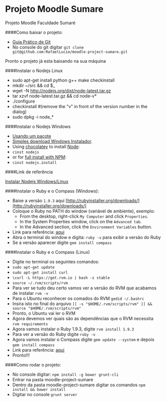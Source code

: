 Projeto Moodle Sumare
=====================

Projeto Moodle Faculdade Sumaré

####Como baixar o projeto:

- [Guia Prático de Git](http://rogerdudler.github.io/git-guide/index.pt_BR.html)
- No console do git digitar `git clone git@github.com:RafaelLucio/moodle-project-sumare.git`

Pronto o projeto já esta baixando na sua máquina

####Instalar o Nodejs Linux

- sudo apt-get install python g++ make checkinstall
- mkdir ~/src && cd $_
- wget -N http://nodejs.org/dist/node-latest.tar.gz
- tar xzvf node-latest.tar.gz && cd node-v*
- ./configure
- checkinstall #(remove the "v" in front of the version number in the dialog)
- sudo dpkg -i node_*

####Instalar o Nodejs Windows

- [Usando um pacote](http://nodejs.org/#download)
- [Simples download Windows Instalador](http://nodejs.org/#download).
- Using [chocolatey](http://chocolatey.org/) to install [Node](http://chocolatey.org/packages/nodejs):
- `cinst nodejs`
- or for [full install with NPM](http://chocolatey.org/packages/nodejs.install):
- `cinst nodejs.install`

####Link de referência

[Instalar Nodejs Windows/Linux](https://github.com/joyent/node/wiki/Installing-Node.js-via-package-manager)

####Instalar o Ruby e o Compass (Windows):
- Baixe a versão `1.9.3` aqui [http://rubyinstaller.org/downloads/](http://rubyinstaller.org/downloads/)
- Coloque o Ruby no PATH do window (variável de ambiente), exemplo: 
	- From the desktop, right-click `My Computer` and click `Properties`.
	- In the System Properties window, click on the `Advanced tab`.
	- In the Advanced section, click the `Environment Variables` button.
- Link para referência: [aqui](http://geekswithblogs.net/renso/archive/2009/10/21/how-to-set-the-windows-path-in-windows-7.aspx)
- Abra o terminal do window e digita: `ruby -v` para exibir a versão do Ruby
- Se a versão aparecer digite `gem install compass`

####Instalar o Ruby e o Compass (Linux)
- Digite no terminal os seguintes comandos:
- `sudo apt-get update`
- `sudo apt-get install curl`
- `\curl -L https://get.rvm.io | bash -s stable`
- `source ~/.rvm/scripts/rvm`
- Para ver se tudo deu certo vamos ver a versão do RVM que acabamos de instalar `rvm -v`
- Para o Ubuntu reconhecer os comados do RVM `gedid ~/.bashrc`
- Insira isto no final do arquivo `[[ -s "$HOME/.rvm/scripts/rvm" ]] && source "$HOME/.rvm/scripts/rvm"`
- Pronto, o Ubuntu vai ler o RVM
- Agora devemos ver quais são as dependências que o RVM necessita `rvm requirements`
- Agora vamos instalar o Ruby 1.9.3, digite `rvm install 1.9.3`
- Para ver a versão do Ruby digite `ruby -v`
- Agora vamos instalar o Compass digite `gem update --system` e depois `gem install compass`
- Link para referência: [aqui](http://igorrocha.com.br/instalando-rvm-no-ubuntu-12-04-e-ambientes-ruby-2-0-com-rails-4-0-e-ruby-1-9-3-com-rails-3-2/)
- Pronto!!!

####Como rodar o projeto:

- No console digitar: `npm install -g bower grunt-cli`
- Entrar na pasta moodle-project-sumare
- Dentro da pasta moodle-project-sumare digitar os comandos `npm install && bower install`
- Digitar no console `grunt server`
